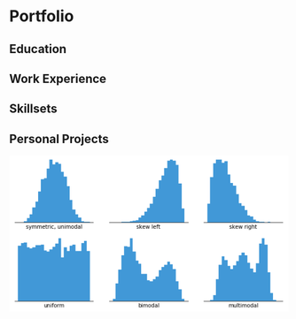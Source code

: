 # Portfolio

## Education

## Work Experience

## Skillsets

## Personal Projects
![Histogram](assets/histogram-example-2.png)
